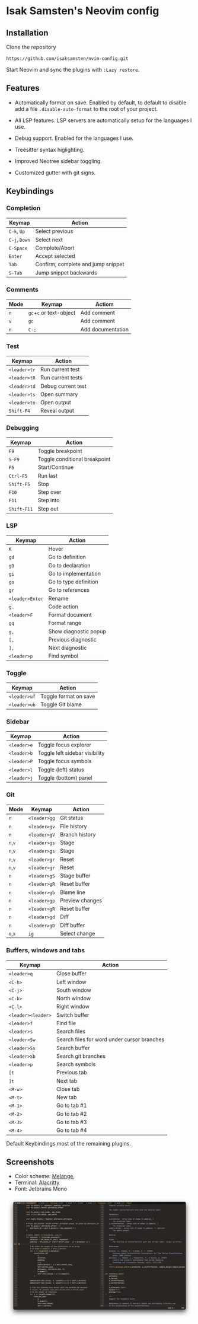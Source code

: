 # Isak Samsten's Neovim config

## Installation

Clone the repository

    https://github.com/isaksamsten/nvim-config.git

Start Neovim and sync the plugins with `:Lazy restore`.

## Features

- Automatically format on save. Enabled by default, to default to disable add a
  file `.disable-auto-format` to the root of your project.

- All LSP features. LSP servers are automatically setup for the
  languages I use.

- Debug support. Enabled for the languages I use.

- Treesitter syntax higlighting.

- Improved Neotree sidebar toggling.

- Customized gutter with git signs.

## Keybindings

### Completion

| Keymap        | Action                             |
| ------------- | ---------------------------------- |
| `C-k`, `Up`   | Select previous                    |
| `C-j`, `Down` | Select next                        |
| `C-Space`     | Complete/Abort                     |
| `Enter`       | Accept selected                    |
| `Tab`         | Confirm, complete and jump snippet |
| `S-Tab`       | Jump snippet backwards             |

### Comments

| Mode | Keymap                  | Actiom            |
| ---- | ----------------------- | ----------------- |
| `n`  | `gc`+`c` or text-object | Add comment       |
| `v`  | `gc`                    | Add comment       |
| `n`  | `C-;`                   | Add documentation |

### Test

| Keymap       | Action             |
| ------------ | ------------------ |
| `<leader>tr` | Run current test   |
| `<leader>tR` | Run current tests  |
| `<leader>td` | Debug current test |
| `<leader>ts` | Open summary       |
| `<leader>to` | Open output        |
| `Shift-F4`   | Reveal output      |

### Debugging

| Keymap      | Action                        |
| ----------- | ----------------------------- |
| `F9`        | Toggle breakpoint             |
| `S-F9`      | Toggle conditional breakpoint |
| `F5`        | Start/Continue                |
| `Ctrl-F5`   | Run last                      |
| `Shift-F5`  | Stop                          |
| `F10`       | Step over                     |
| `F11`       | Step into                     |
| `Shift-F11` | Step out                      |

### LSP

| Keymap          | Action                |
| --------------- | --------------------- |
| `K`             | Hover                 |
| `gd`            | Go to definition      |
| `gD`            | Go to declaration     |
| `gi`            | Go to implementation  |
| `go`            | Go to type definition |
| `gr`            | Go to references      |
| `<leader>Enter` | Rename                |
| `g.`            | Code action           |
| `<leader>F`     | Format document       |
| `gq`            | Format range          |
| `g,`            | Show diagnostic popup |
| `[,`            | Previous diagnostic   |
| `],`            | Next diagnostic       |
| `<leader>p`     | Find symbol           |

### Toggle

| Keymap       | Action                |
| ------------ | --------------------- |
| `<leader>uf` | Toggle format on save |
| `<leader>ub` | Toggle Git blame      |

### Sidebar

| Keymap      | Action                         |
| ----------- | ------------------------------ |
| `<leader>e` | Toggle focus explorer          |
| `<leader>b` | Toggle left sidebar visibility |
| `<leader>P` | Toggle focus symbols           |
| `<leader>l` | Toggle (left) status           |
| `<leader>j` | Toggle (bottom) panel          |

### Git

| Mode    | Keymap       | Action          |
| ------- | ------------ | --------------- |
| `n`     | `<leader>gg` | Git status      |
| `n`     | `<leader>gv` | File history    |
| `n`     | `<leader>gV` | Branch history  |
| `n`,`v` | `<leader>gs` | Stage           |
| `n`,`v` | `<leader>gs` | Stage           |
| `n`,`v` | `<leader>gr` | Reset           |
| `n`,`v` | `<leader>gr` | Reset           |
| `n`     | `<leader>gS` | Stage buffer    |
| `n`     | `<leader>gR` | Reset buffer    |
| `n`     | `<leader>gb` | Blame line      |
| `n`     | `<leader>gp` | Preview changes |
| `n`     | `<leader>gR` | Reset buffer    |
| `n`     | `<leader>gd` | Diff            |
| `n`     | `<leader>gD` | Diff buffer     |
| `o`,`x` | `ig`         | Select change   |

### Buffers, windows and tabs

| Keymap             | Action                                      |
| ------------------ | ------------------------------------------- |
| `<leader>q`        | Close buffer                                |
| `<C-h>`            | Left window                                 |
| `<C-j>`            | South window                                |
| `<C-k>`            | North window                                |
| `<C-l>`            | Right window                                |
| `<leader><leader>` | Switch buffer                               |
| `<leader>f`        | Find file                                   |
| `<leader>s`        | Search files                                |
| `<leader>Sw`       | Search files for word under cursor branches |
| `<leader>Ss`       | Search buffer                               |
| `<leader>Sb`       | Search git branches                         |
| `<leader>p`        | Search symbols                              |
| `[t`               | Previous tab                                |
| `]t`               | Next tab                                    |
| `<M-w>`            | Close tab                                   |
| `<M-t>`            | New tab                                     |
| `<M-1>`            | Go to tab #1                                |
| `<M-2>`            | Go to tab #2                                |
| `<M-3>`            | Go to tab #3                                |
| `<M-4>`            | Go to tab #4                                |

Default Keybindings most of the remaining plugins.

## Screenshots

- Color scheme: [Melange](https://github.com/savq/melange-nvim),
- Terminal: [Alacritty](https://github.com/alacritty/alacritty)
- Font: Jetbrains Mono

![Screenshot](./assets/screen.png)
